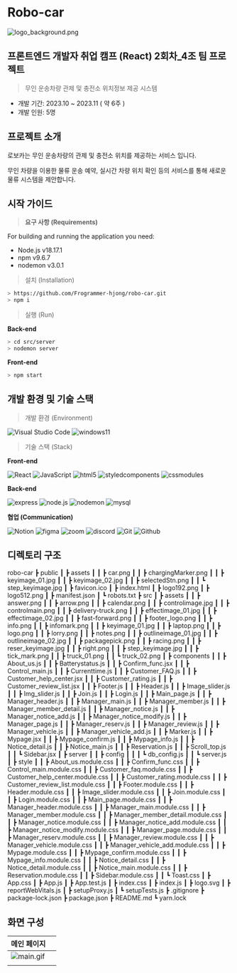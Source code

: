 # Robo-car

![logo_background.png](Robo-car%20a7a209a126914fd0b5a47e75f6f554a7/logo_background.png)

## 프론트엔드 개발자 취업 캠프 (React) 2회차_4조 팀 프로젝트


> 무인 운송차량 관제 및 충전소 위치정보 제공 시스템
> 
- 개발 기간: 2023.10 ~ 2023.11 ( 약 6주 )
- 개발 인원: 5명

## 프로젝트 소개

로보카는 무인 운송차량의 관제 및 충전소 위치를 제공하는 서비스 입니다.

무인 차량을 이용한 물류 운송 예약, 실시간 차량 위치 확인 등의 서비스를 통해 새로운 물류 시스템을 제안합니다.

## 시작 가이드

> **요구 사항 (Requirements)**
> 

For building and running the application you need:

- Node.js v18.17.1
- npm v9.6.7
- nodemon v3.0.1


> 설치 (Installation)
> 

```bash
> https://github.com/Frogrammer-hjong/robo-car.git
> npm i
```

> 실행 (Run)
> 

**Back-end**

```bash
> cd src/server
> nodemon server
```

**Front-end**

```bash
> npm start
```

## 개발 환경 및 기술 스택

> 개발 환경 (Environment)
> 
![Visual Studio Code](https://img.shields.io/badge/Visual%20Studio%20Code-007ACC?style=for-the-badge&logo=Visual%20Studio%20Code&logoColor=white)
![windows11](https://img.shields.io/badge/windows11-007ACC?style=for-the-badge&logo=windows11&logoColor=white)
> 기술 스택 (Stack)
> 

**Front-end**

![React](https://img.shields.io/badge/React-20232A?style=for-the-badge&logo=react&logoColor=61DAFB)
![JavaScript](https://img.shields.io/badge/JavaScript-F7DF1E?style=for-the-badge&logo=Javascript&logoColor=white)
![html5](https://img.shields.io/badge/html5-E34F26?style=for-the-badge&logo=html5&logoColor=white)
![styledcomponents](https://img.shields.io/badge/styled%20components-DB7093?style=for-the-badge&logo=styledcomponents&logoColor=white)
![cssmodules](https://img.shields.io/badge/css%20modules-000000?style=for-the-badge&logo=cssmodules&logoColor=white)

**Back-end**

![express](https://img.shields.io/badge/express-000000?style=for-the-badge&logo=express&logoColor=white)
![node.js](https://img.shields.io/badge/node.js-339933?style=for-the-badge&logo=nodedotjs&logoColor=white)
![nodemon](https://img.shields.io/badge/nodemon-76D04B?style=for-the-badge&logo=nodemon&logoColor=white)
![mysql](https://img.shields.io/badge/mysql-4479A1?style=for-the-badge&logo=mysql&logoColor=white)


**협업 (Communication)**

![Notion](https://img.shields.io/badge/Notion-000000?style=for-the-badge&logo=Notion&logoColor=white)
![figma](https://img.shields.io/badge/figma-F24E1E?style=for-the-badge&logo=figma&logoColor=white)
![zoom](https://img.shields.io/badge/zoom-0B5CFF?style=for-the-badge&logo=zoom&logoColor=white)
![discord](https://img.shields.io/badge/discord-5865F2?style=for-the-badge&logo=discord&logoColor=white)
![Git](https://img.shields.io/badge/Git-F05032?style=for-the-badge&logo=Git&logoColor=white)
![Github](https://img.shields.io/badge/GitHub-181717?style=for-the-badge&logo=GitHub&logoColor=white)

## 디렉토리 구조
robo-car
 ┣ public
 ┃ ┣ assets
 ┃ ┃ ┣ car.png
 ┃ ┃ ┣ chargingMarker.png
 ┃ ┃ ┣ keyimage_01.jpg
 ┃ ┃ ┣ keyimage_02.jpg
 ┃ ┃ ┣ selectedStn.png
 ┃ ┃ ┗ step_keyimage.jpg
 ┃ ┣ favicon.ico
 ┃ ┣ index.html
 ┃ ┣ logo192.png
 ┃ ┣ logo512.png
 ┃ ┣ manifest.json
 ┃ ┗ robots.txt
 ┣ src
 ┃ ┣ assets
 ┃ ┃ ┣ answer.png
 ┃ ┃ ┣ arrow.png
 ┃ ┃ ┣ calendar.png
 ┃ ┃ ┣ controlimage.jpg
 ┃ ┃ ┣ controlmain.png
 ┃ ┃ ┣ delivery-truck.png
 ┃ ┃ ┣ effectimage_01.jpg
 ┃ ┃ ┣ effectimage_02.jpg
 ┃ ┃ ┣ fast-forward.png
 ┃ ┃ ┣ footer_logo.png
 ┃ ┃ ┣ info.png
 ┃ ┃ ┣ infomark.png
 ┃ ┃ ┣ keyimage_01.jpg
 ┃ ┃ ┣ laptop.png
 ┃ ┃ ┣ logo.png
 ┃ ┃ ┣ lorry.png
 ┃ ┃ ┣ notes.png
 ┃ ┃ ┣ outlineimage_01.jpg
 ┃ ┃ ┣ outlineimage_02.jpg
 ┃ ┃ ┣ packagepick.png
 ┃ ┃ ┣ racing.png
 ┃ ┃ ┣ reser_keyimage.jpg
 ┃ ┃ ┣ right.png
 ┃ ┃ ┣ step_keyimage.jpg
 ┃ ┃ ┣ tick_mark.png
 ┃ ┃ ┣ truck_01.png
 ┃ ┃ ┗ truck_02.png
 ┃ ┣ components
 ┃ ┃ ┣ About_us.js
 ┃ ┃ ┣ Batterystatus.js
 ┃ ┃ ┣ Confirm_func.jsx
 ┃ ┃ ┣ Control_main.js
 ┃ ┃ ┣ Currenttime.js
 ┃ ┃ ┣ Customer_FAQ.js
 ┃ ┃ ┣ Customer_help_center.jsx
 ┃ ┃ ┣ Customer_rating.js
 ┃ ┃ ┣ Customer_review_list.jsx
 ┃ ┃ ┣ Footer.js
 ┃ ┃ ┣ Header.js
 ┃ ┃ ┣ Image_slider.js
 ┃ ┃ ┣ Img_slider.js
 ┃ ┃ ┣ Join.js
 ┃ ┃ ┣ Login.js
 ┃ ┃ ┣ Main_page.js
 ┃ ┃ ┣ Manager_header.js
 ┃ ┃ ┣ Manager_main.js
 ┃ ┃ ┣ Manager_member.js
 ┃ ┃ ┣ Manager_member_detail.js
 ┃ ┃ ┣ Manager_notice.js
 ┃ ┃ ┣ Manager_notice_add.js
 ┃ ┃ ┣ Manager_notice_modify.js
 ┃ ┃ ┣ Manager_page.js
 ┃ ┃ ┣ Manager_reserv.js
 ┃ ┃ ┣ Manager_review.js
 ┃ ┃ ┣ Manager_vehicle.js
 ┃ ┃ ┣ Manager_vehicle_add.js
 ┃ ┃ ┣ Marker.js
 ┃ ┃ ┣ Mypage.jsx
 ┃ ┃ ┣ Mypage_confirm.js
 ┃ ┃ ┣ Mypage_info.js
 ┃ ┃ ┣ Notice_detail.js
 ┃ ┃ ┣ Notice_main.js
 ┃ ┃ ┣ Reservation.js
 ┃ ┃ ┣ Scroll_top.js
 ┃ ┃ ┗ Sidebar.jsx
 ┃ ┣ server
 ┃ ┃ ┣ config
 ┃ ┃ ┃ ┗ db_config.js
 ┃ ┃ ┗ server.js
 ┃ ┣ style
 ┃ ┃ ┣ About_us.module.css
 ┃ ┃ ┣ Confirm_func.css
 ┃ ┃ ┣ Control_main.module.css
 ┃ ┃ ┣ Customer_faq.module.css
 ┃ ┃ ┣ Customer_help_center.module.css
 ┃ ┃ ┣ Customer_rating.module.css
 ┃ ┃ ┣ Customer_review_list.module.css
 ┃ ┃ ┣ Footer.module.css
 ┃ ┃ ┣ Header.module.css
 ┃ ┃ ┣ Image_slider.module.css
 ┃ ┃ ┣ Join.module.css
 ┃ ┃ ┣ Login.module.css
 ┃ ┃ ┣ Main_page.module.css
 ┃ ┃ ┣ Manager_header.module.css
 ┃ ┃ ┣ Manager_main.module.css
 ┃ ┃ ┣ Manager_member.module.css
 ┃ ┃ ┣ Manager_member_detail.module.css
 ┃ ┃ ┣ Manager_notice.module.css
 ┃ ┃ ┣ Manager_notice_add.module.css
 ┃ ┃ ┣ Manager_notice_modify.module.css
 ┃ ┃ ┣ Manager_page.module.css
 ┃ ┃ ┣ Manager_reserv.module.css
 ┃ ┃ ┣ Manager_review.module.css
 ┃ ┃ ┣ Manager_vehicle.module.css
 ┃ ┃ ┣ Manager_vehicle_add.module.css
 ┃ ┃ ┣ Mypage.module.css
 ┃ ┃ ┣ Mypage_confirm.module.css
 ┃ ┃ ┣ Mypage_info.module.css
 ┃ ┃ ┣ Notice_detail.css
 ┃ ┃ ┣ Notice_detail.module.css
 ┃ ┃ ┣ Notice_main.module.css
 ┃ ┃ ┣ Reservation.module.css
 ┃ ┃ ┣ Sidebar.module.css
 ┃ ┃ ┗ Toast.css
 ┃ ┣ App.css
 ┃ ┣ App.js
 ┃ ┣ App.test.js
 ┃ ┣ index.css
 ┃ ┣ index.js
 ┃ ┣ logo.svg
 ┃ ┣ reportWebVitals.js
 ┃ ┣ setupProxy.js
 ┃ ┗ setupTests.js
 ┣ .gitignore
 ┣ package-lock.json
 ┣ package.json
 ┣ README.md
 ┗ yarn.lock



## 화면 구성

| 메인 페이지 |  |
| --- | --- |
| ![main.gif](https://prod-files-secure.s3.us-west-2.amazonaws.com/c2dbf2e4-9c5e-4bdb-b4e0-936cb82f752b/3a0bcc1f-118f-46e3-a2e6-550904de6459/main.gif) |  |
|  |  |
